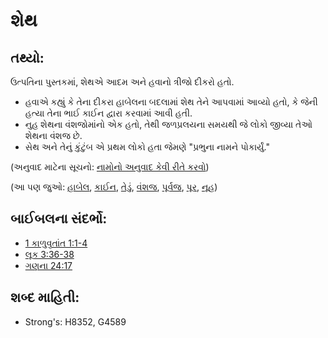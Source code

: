 # શેથ 

## તથ્યો: 

ઉત્પતિના પુસ્તકમાં, શેથએ આદમ અને હવાનો ત્રીજો દીકરો હતો.

* હવાએ કહ્યું કે તેના દીકરા હાબેલના બદલામાં શેથ તેને આપવામાં આવ્યો હતો, કે જેની હત્યા તેના ભાઈ કાઈન દ્વારા કરવામાં આવી હતી.
* નુહ શેથના વંશજોમાંનો એક હતો, તેથી જળપ્રલયના સમયથી જે લોકો જીવ્યા તેઓ શેથના વંશજ છે.
* સેથ અને તેનું કુંટુંબ એ પ્રથમ લોકો હતા જેમણે "પ્રભુના નામને પોકાર્યું."

(અનુવાદ માટેના સૂચનો: [નામોનો અનુવાદ કેવી રીતે કરવો](rc://gu/ta/man/translate/translate-names))

(આ પણ જુઓ: [હાબેલ](../names/abel.md), [કાઈન](../names/cain.md), [તેડું](../kt/call.md), [વંશજ](../other/descendant.md), [પૂર્વજ](../other/father.md), [પૂર](../other/flood.md), [નૂહ](../names/noah.md))

## બાઈબલના સંદર્ભો: 

* [1 કાળુવૃતાંત 1:1-4](rc://gu/tn/help/1ch/01/01)
* [લૂક 3:36-38](rc://gu/tn/help/luk/03/36)
* [ગણના 24:17](rc://gu/tn/help/num/24/17)

## શબ્દ માહિતી: 

* Strong's: H8352, G4589
